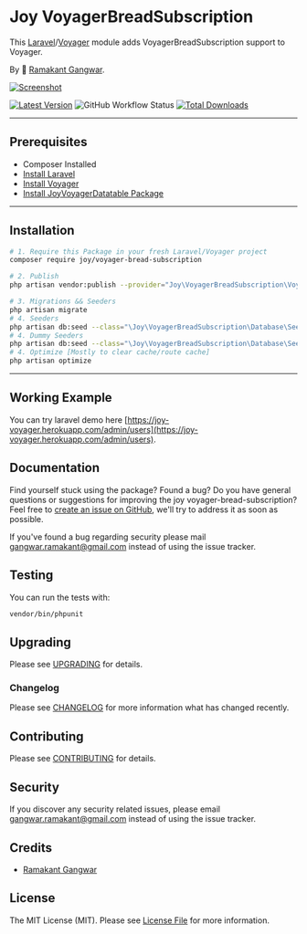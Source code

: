 # Joy VoyagerBreadSubscription

This [Laravel](https://laravel.com/)/[Voyager](https://voyager.devdojo.com/) module adds VoyagerBreadSubscription support to Voyager.

By 🐼 [Ramakant Gangwar](https://github.com/rxcod9).

[![Screenshot](https://raw.githubusercontent.com/rxcod9/joy-voyager-bread-subscription/main/cover.jpg)](https://joy-voyager.herokuapp.com/)

[![Latest Version](https://img.shields.io/github/v/release/rxcod9/joy-voyager-bread-subscription?style=flat-square)](https://github.com/rxcod9/joy-voyager-bread-subscription/releases)
![GitHub Workflow Status](https://img.shields.io/github/workflow/status/rxcod9/joy-voyager-bread-subscription/run-tests?label=tests)
[![Total Downloads](https://img.shields.io/packagist/dt/joy/voyager-bread-subscription.svg?style=flat-square)](https://packagist.org/packages/joy/voyager-bread-subscription)

---

## Prerequisites

*   Composer Installed
*   [Install Laravel](https://laravel.com/docs/installation)
*   [Install Voyager](https://github.com/the-control-group/voyager)
*   [Install JoyVoyagerDatatable Package](https://github.com/rxcod9/joy-voyager-datatable)

---

## Installation

```bash
# 1. Require this Package in your fresh Laravel/Voyager project
composer require joy/voyager-bread-subscription

# 2. Publish
php artisan vendor:publish --provider="Joy\VoyagerBreadSubscription\VoyagerBreadSubscriptionServiceProvider" --force

# 3. Migrations && Seeders
php artisan migrate
# 4. Seeders
php artisan db:seed --class="\Joy\VoyagerBreadSubscription\Database\Seeders\VoyagerDatabaseSeeder" --force
# 4. Dummy Seeders
php artisan db:seed --class="\Joy\VoyagerBreadSubscription\Database\Seeders\VoyagerDummyDatabaseSeeder" --force
# 4. Optimize [Mostly to clear cache/route cache]
php artisan optimize
```

---


## Working Example

You can try laravel demo here [https://joy-voyager.herokuapp.com/admin/users](https://joy-voyager.herokuapp.com/admin/users).

## Documentation

Find yourself stuck using the package? Found a bug? Do you have general questions or suggestions for improving the joy voyager-bread-subscription? Feel free to [create an issue on GitHub](https://github.com/rxcod9/joy-voyager-bread-subscription/issues), we'll try to address it as soon as possible.

If you've found a bug regarding security please mail [gangwar.ramakant@gmail.com](mailto:gangwar.ramakant@gmail.com) instead of using the issue tracker.

## Testing

You can run the tests with:

```bash
vendor/bin/phpunit
```

## Upgrading

Please see [UPGRADING](UPGRADING.md) for details.

### Changelog

Please see [CHANGELOG](CHANGELOG.md) for more information what has changed recently.

## Contributing

Please see [CONTRIBUTING](CONTRIBUTING.md) for details.

## Security

If you discover any security related issues, please email [gangwar.ramakant@gmail.com](mailto:gangwar.ramakant@gmail.com) instead of using the issue tracker.

## Credits

- [Ramakant Gangwar](https://github.com/rxcod9)

## License

The MIT License (MIT). Please see [License File](LICENSE.md) for more information.
